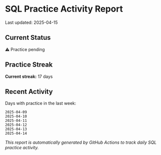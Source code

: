 # SQL Practice Activity Report

Last updated: 2025-04-15

## Current Status

⚠️ Practice pending

## Practice Streak

**Current streak:** 17 days

## Recent Activity

Days with practice in the last week:

```
2025-04-09
2025-04-10
2025-04-11
2025-04-12
2025-04-13
2025-04-14
```

*This report is automatically generated by GitHub Actions to track daily SQL practice activity.*
